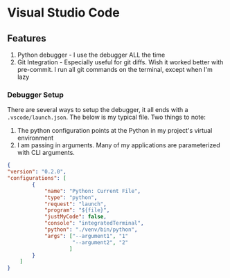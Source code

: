 # Visual Studio Code

## Features

1. Python debugger - I use the debugger ALL the time
2. Git Integration - Especially useful for git diffs. Wish it worked better with pre-commit. I run all git commands on the terminal, except when I'm lazy

### Debugger Setup

There are several ways to setup the debugger, it all ends with a `.vscode/launch.json`. The below is my typical file. Two things to note:

1. The python configuration points at the Python in my project's virtual environment
2. I am passing in arguments. Many of my applications are parameterized with CLI arguments.

```json
{
"version": "0.2.0",
"configurations": [
        {
            "name": "Python: Current File",
            "type": "python",
            "request": "launch",
            "program": "${file}",
            "justMyCode": false,
            "console": "integratedTerminal",
            "python": "./venv/bin/python",
            "args": ["--argument1", "1"
                     "--argument2", "2"
                    ]
        }
    ]
}
```
